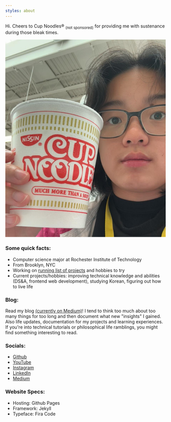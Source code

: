 ```yaml
---
styles: about
---
```


Hi. Cheers to Cup Noodles&reg; <sub>(not sponsored)</sub> for providing me with 
sustenance during those bleak times.

<div id="about-selfie">
    <img src="/assets/images/selfie.jpg">
</div>

### Some quick facts:
- Computer science major at Rochester Institute of Technology
- From Brooklyn, NYC
- Working on [running list of projects](http://simp.ly/p/b9b4LV) and hobbies 
to try
- Current projects/hobbies: improving technical knowledge and abilities (DS&A,
frontend web development), studying Korean, figuring out how to live life

### Blog:

Read my blog [(currently on Medium)](https://medium.com/@serviceuser5705)! I 
tend to think too much about too many things for too long and then document what
new "insights" I gained. Also life updates, documentation for my projects and 
learning experiences. If you're into technical tutorials or philosophical life 
ramblings, you might find something interesting to read.

### Socials:
- [Github](https://github.com/brainuser5705)
- [YouTube](https://www.youtube.com/@brainuser5705)
- [Instagram](https://www.instagram.com/brainuser5705/)
- [LinkedIn](https://www.linkedin.com/in/ashley-liew-ab1124221/)
- [Medium](https://medium.com/@serviceuser5705)

### Website Specs:
- Hosting: Github Pages
- Framework: Jekyll
- Typeface: Fira Code
 